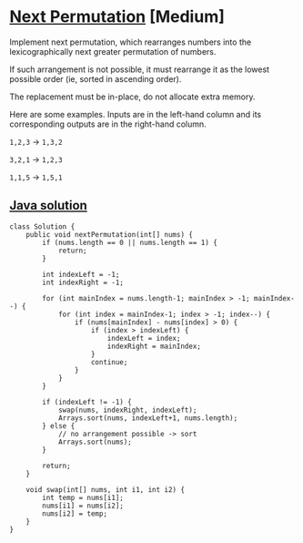 # [Next Permutation](https://leetcode.com/problems/next-permutation/description/) [Medium]

Implement next permutation, which rearranges numbers into the lexicographically next greater permutation of numbers.

If such arrangement is not possible, it must rearrange it as the lowest possible order (ie, sorted in ascending order).

The replacement must be in-place, do not allocate extra memory.

Here are some examples. Inputs are in the left-hand column and its corresponding outputs are in the right-hand column.

`1,2,3` → `1,3,2`

`3,2,1` → `1,2,3`

`1,1,5` → `1,5,1`

## [Java solution](https://leetcode.com/submissions/detail/141749297/)
```
class Solution {
    public void nextPermutation(int[] nums) {
        if (nums.length == 0 || nums.length == 1) {
            return;
        }
        
        int indexLeft = -1;
        int indexRight = -1;
        
        for (int mainIndex = nums.length-1; mainIndex > -1; mainIndex--) {
            for (int index = mainIndex-1; index > -1; index--) {
                if (nums[mainIndex] - nums[index] > 0) {
                    if (index > indexLeft) {
                        indexLeft = index;
                        indexRight = mainIndex;
                    }
                    continue;
                }    
            }
        }
        
        if (indexLeft != -1) {
            swap(nums, indexRight, indexLeft);
            Arrays.sort(nums, indexLeft+1, nums.length);
        } else {
            // no arrangement possible -> sort
            Arrays.sort(nums);
        }

        return;
    }
    
    void swap(int[] nums, int i1, int i2) {
        int temp = nums[i1];
        nums[i1] = nums[i2];
        nums[i2] = temp;
    }
}
```
